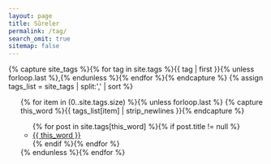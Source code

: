 ```yaml
---
layout: page
title: Sûreler
permalink: /tag/
search_omit: true
sitemap: false
---
```



{% capture site_tags %}{% for tag in site.tags %}{{ tag | first }}{% unless forloop.last %},{% endunless %}{% endfor %}{% endcapture %}
{% assign tags_list = site_tags | split:',' | sort %}

<ul class="tag-box inline">
  {% for item in (0..site.tags.size) %}{% unless forloop.last %}
    {% capture this_word %}{{ tags_list[item] | strip_newlines }}{% endcapture %}

<ul class="post-list">
  {% for post in site.tags[this_word] %}{% if post.title != null %}
    <li><a href="{{ site.url }}{{ post.url }}">{{ this_word }}</a></li>
  {% endif %}{% endfor %}
</ul>
  {% endunless %}{% endfor %}

</ul>

